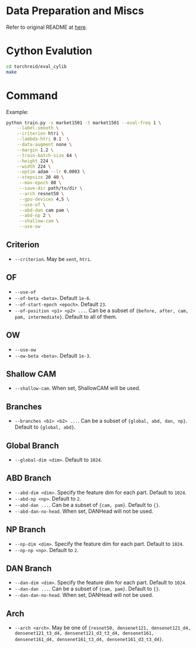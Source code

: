 # Data Preparation and Miscs

Refer to original README at [here](./README_ORIG.md).

# Cython Evalution

```bash
cd torchreid/eval_cylib
make
```

# Command

Example:

```bash
python train.py -s market1501 -t market1501 --eval-freq 1 \
    --label-smooth \
    --criterion htri \
    --lambda-htri 0.1  \
    --data-augment none \
    --margin 1.2 \
    --train-batch-size 64 \
    --height 224 \
    --width 224 \
    --optim adam --lr 0.0003 \
    --stepsize 20 40 \
     --max-epoch 80 \
     --save-dir path/to/dir \
     --arch resnet50 \
     --gpu-devices 4,5 \
     --use-of \
     --abd-dan cam pam \
     --abd-np 2 \
     --shallow-cam \
     --use-ow
```

## Criterion

 + `--criterion`. May be `xent`, `htri`.

## OF
 + `--use-of`
 + `--of-beta <beta>`. Default `1e-6`.
 + `--of-start-epoch <epoch>`. Default `23`.
 + `--of-position <p1> <p2> ...`. Can be a subset of `{before, after, cam, pam, intermediate}`. Default to all of them.

## OW

 + `--use-ow`
 + `--ow-beta <beta>`. Default `1e-3`.

## Shallow CAM

 + `--shallow-cam`. When set, ShallowCAM will be used.

## Branches

 + `--branches <b1> <b2> ...`. Can be a subset of `{global, abd, dan, np}`. Default to `{global, abd}`.

## Global Branch

 + `--global-dim <dim>`. Default to `1024`.

## ABD Branch

 + `--abd-dim <dim>`. Specify the feature dim for each part. Default to `1024`.
 + `--abd-np <np>`. Default to `2`.
 + `--abd-dan ...`. Can be a subset of `{cam, pam}`. Default to `{}`.
 + `--abd-dan-no-head`. When set, DANHead will not be used.

## NP Branch

+ `--np-dim <dim>`. Specify the feature dim for each part. Default to `1024`.
+ `--np-np <np>`. Default to `2`.

## DAN Branch

 + `--dan-dim <dim>`. Specify the feature dim for each part. Default to `1024`.
 + `--dan-dan ...`. Can be a subset of `{cam, pam}`. Default to `{}`.
 + `--dan-dan-no-head`. When set, DANHead will not be used.

## Arch

 + `--arch <arch>`. May be one of `{resnet50, densenet121, densenet121_d4, densenet121_t3_d4, densenet121_d3_t3_d4, densenet161, densenet161_d4, densenet161_t3_d4, densenet161_d3_t3_d4}`.
